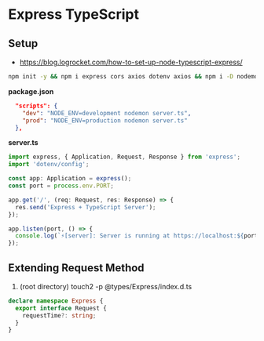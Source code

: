 # Express TypeScript

## Setup

- <https://blog.logrocket.com/how-to-set-up-node-typescript-express/>

```bash
npm init -y && npm i express cors axios dotenv axios && npm i -D nodemon @types/express @types/node @types/cors && npx tsc --init
```

**package.json**

```json
  "scripts": {
    "dev": "NODE_ENV=development nodemon server.ts",
    "prod": "NODE_ENV=production nodemon server.ts"
  },
```

**server.ts**

```ts
import express, { Application, Request, Response } from 'express';
import 'dotenv/config';

const app: Application = express();
const port = process.env.PORT;

app.get('/', (req: Request, res: Response) => {
  res.send('Express + TypeScript Server');
});

app.listen(port, () => {
  console.log(`⚡️[server]: Server is running at https://localhost:${port}`);
});
```

## Extending Request Method

1. (root directory) touch2 -p @types/Express/index.d.ts

```ts
declare namespace Express {
  export interface Request {
    requestTime?: string;
  }
}
```
